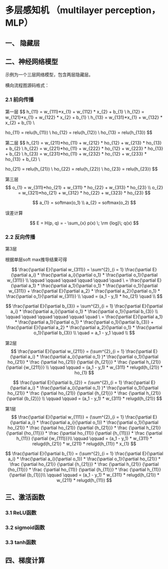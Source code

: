 <!--
 * @Descripttion: 
 * @version: 
 * @Author: SunZewen
 * @Date: 2019-08-01 17:20:22
 * @LastEditors: SunZewen
 * @LastEditTime: 2019-08-10 12:55:33
 -->
# 多层感知机 （multilayer perception，MLP）


## 一、 隐藏层

## 二、神经网络模型
示例为一个三层网络模型，包含两层隐藏层。

横向流程图源码格式：



### 2.1 前向传播

第一层
$$
h_{11} = w_{111}*x_{1} + w_{112} * x_{2} + b_{1} \\
h_{12} = w_{121}*x_{1} + w_{122} * x_{2} + b_{1} \\
h_{13} = w_{131}*x_{1} + w_{132} * x_{2} + b_{1}  \\

ho_{11} = relu(h_{11}) \\
ho_{12} = relu(h_{12}) \\
ho_{13} = relu(h_{13})
$$

第二层
$$
h_{21} = w_{211}*ho_{11} + w_{212} * ho_{12} + w_{213} * ho_{13} + b_{2} \\
h_{22} = w_{221}*ho_{11} + w_{222} * ho_{12} + w_{223} * ho_{13} + b_{2} \\
h_{23} = w_{231}*ho_{11} + w_{232} * ho_{12} + w_{233} * ho_{13} + b_{2} \\

ho_{21} = relu(h_{21}) \\
ho_{22} = relu(h_{22}) \\
ho_{23} = relu(h_{23})
$$

第三层
$$
o_{1} = w_{311}*ho_{21} + w_{311} * ho_{22} + w_{313} * ho_{23} \\
o_{2} = w_{321}*ho_{21} + w_{312} * ho_{22} + w_{323} * ho_{23}
$$

$$
a_{1} = softmax(o_1) \\
a_{2} = softmax(o_2)
$$

误差计算 

$$
E = H(p, q) = - \sum_{x}
            p(x) \;
            \rm {log}\;
            q(x)
$$


### 2.2 反向传播

第3层 

根据单层soft max推导结果可得


$$
\frac{\partial E}{\partial w_{311}} = \sum^{2}_{i = 1} \frac{\partial E}{\partial a_i} * \frac{\partial a_i}{\partial o_1} * \frac{\partial o_1}{\partial w_{311}} \\
\qquad \qquad \qquad \qquad \qquad \quad \ = \frac{\partial E}{\partial a_1} * \frac{\partial a_1}{\partial o_1} * \frac{\partial o_1}{\partial w_{311}}  + \frac{\partial E}{\partial a_2} * \frac{\partial a_2}{\partial o_1} * \frac{\partial o_1}{\partial w_{311}}  \\
\quad = (a_1 - y_1) * ho_{21} \quad \\
$$

$$
\frac{\partial E}{\partial b_{3}} = \sum^{2}_{i = 1} \frac{\partial E}{\partial a_i} * \frac{\partial a_i}{\partial o_1} * \frac{\partial o_1}{\partial b_{3}} \\
\qquad \qquad \qquad \qquad \qquad \quad \ = \frac{\partial E}{\partial a_1} * \frac{\partial a_1}{\partial o_1} * \frac{\partial o_1}{\partial b_{3}}  + \frac{\partial E}{\partial a_2} * \frac{\partial a_2}{\partial o_1} * \frac{\partial o_1}{\partial b_{3}}  \\
\quad = a_1 - y_1 \quad \\
$$

第2层
$$
\frac{\partial E}{\partial w_{211}} = (\sum^{2}_{i = 1} \frac{\partial E}{\partial a_i} * \frac{\partial a_i}{\partial o_1} )* \frac{\partial o_1}{\partial ho_{21}} * \frac {\partial ho_{21}} {\partial {h_{21}}}  * \frac {\partial h_{21}} {\partial {w_{211}}} \\
\qquad \qquad = (a_1 - y_1) * w_{311} * relugd(h_{21}) * ho_{1}
$$

$$
\frac{\partial E}{\partial b_{2}} = (\sum^{2}_{i = 1} \frac{\partial E}{\partial a_i} * \frac{\partial a_i}{\partial o_1} )* \frac{\partial o_1}{\partial ho_{21}} * \frac {\partial ho_{21}} {\partial {h_{21}}}  * \frac {\partial h_{21}} {\partial {b_{2}}} \\
\qquad \qquad = (a_1 - y_1) * w_{311} * relugd(h_{21})
$$

第1层
$$
\frac{\partial E}{\partial w_{111}} = (\sum^{2}_{i = 1} \frac{\partial E}{\partial a_i} * \frac{\partial a_i}{\partial o_1}) * \frac{\partial o_1}{\partial ho_{21}} * \frac {\partial ho_{21}} {\partial {h_{21}}}  * \frac {\partial h_{21}} {\partial {ho_{11}}} * \frac {\partial ho_{11}} {\partial {h_{11}}} * \frac {\partial h_{11}} {\partial {w_{111}}}\\
\qquad \qquad = (a_1 - y_1) * w_{311} * relugd(h_{21}) * w_{211} * relugd(h_{11}) * x_{1}
$$

$$
\frac{\partial E}{\partial b_{1}} = (\sum^{2}_{i = 1} \frac{\partial E}{\partial a_i} * \frac{\partial a_i}{\partial o_1}) * \frac{\partial o_1}{\partial ho_{21}} * \frac {\partial ho_{21}} {\partial {h_{21}}}  * \frac {\partial h_{21}} {\partial {ho_{11}}} * \frac {\partial ho_{11}} {\partial {h_{11}}} * \frac {\partial h_{11}} {\partial {b_{1}}}\\
\qquad \qquad = (a_1 - y_1) * w_{311} * relugd(h_{21}) * w_{211} * relugd(h_{11})
$$



## 三、激活函数

### 3.1 ReLU函数

### 3.2 sigmoid函数

### 3.3 tanh函数

## 四、梯度计算